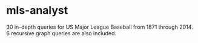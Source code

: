 # mls-analyst
30 in-depth queries for US Major League Baseball from 1871 through 2014. 
6 recursive graph queries are also included.
